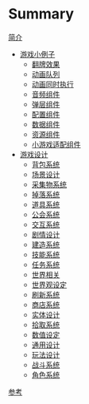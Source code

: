 # Summary

[简介](README.md)
- [游戏小例子](example/README.md)
  - [翻牌效果](example/flop.md)
  - [动画队列]()
  - [动画同时执行]()
  - [音频组件]()
  - [弹层组件]()
  - [配置组件]()
  - [数据组件]()
  - [资源组件]()
  - [小游戏适配组件]()
- [游戏设计](design/README.md)
  - [背包系统](design/inventory.md)
  - [场景设计](design/screens.md)
  - [采集物系统](design/collect.md)
  - [掉落系统](design/drop.md)
  - [道具系统](design/item.md)
  - [公会系统](design/organization.md)
  - [交互系统](design/interactive.md)
  - [剧情设计](design/scenarios.md)
  - [建造系统](design/build.md)
  - [技能系统](design/ability.md)
  - [任务系统](design/quest.md)
  - [世界相关](design/world.md)
  - [世界观设定](design/world-outlook.md)
  - [刷新系统](design/refresh.md)
  - [商店系统](design/shop.md)
  - [实体设计](design/entitias.md)
  - [拾取系统](design/pickup.md)
  - [数值设定](design/numerical.md)
  - [通用设计](design/common.md)
  - [玩法设计](design/gameplay.md)
  - [战斗系统](design/combat.md)
  - [角色系统](design/character.md)


[参考](reference.md)